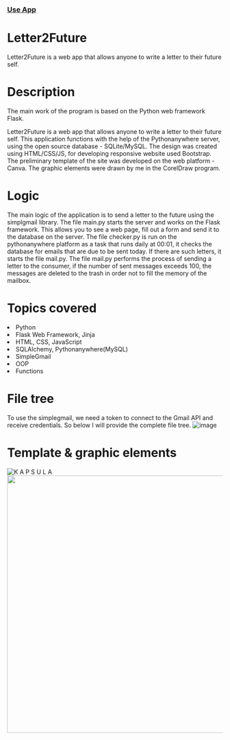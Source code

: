 ### <a href="http://kryna.pythonanywhere.com/">Use App</a>

# Letter2Future
Letter2Future is a web app that allows anyone to write a letter to their future self.

# Description
The main work of the program is based on the Python web framework Flask.

Letter2Future is a web app that allows anyone to write a letter to their future self. 
This application functions with the help of the Pythonanywhere server, using the open source database - SQLite/MySQL. 
The design was created using HTML/CSS/JS, for developing responsive website used Bootstrap.
The preliminary template of the site was developed on the web platform - Сanva. The graphic elements were drawn by me in the CorelDraw program.

# Logic
The main logic of the application is to send a letter to the future using the simplgmail library. The file main.py starts the server and works on the Flask framework. This allows you to see a web page, fill out a form and send it to the database on the server. The file checker.py is run on the pythonanywhere platform as a task that runs daily at 00:01, it checks the database for emails that are due to be sent today. If there are such letters, it starts the file mail.py. The file mail.py performs the process of sending a letter to the consumer, if the number of sent messages exceeds 100, the messages are deleted to the trash in order not to fill the memory of the mailbox.

# Topics covered
<li>Python</li>

<li>Flask Web Framework, Jinja</li>

<li>HTML, CSS, JavaScript

<li>SQLAlchemy, Pythonanywhere(MySQL)</li>

<li>SimpleGmail</li>

<li>OOP</li>

<li>Functions</li>

# File tree
To use the simplegmail, we need a token to connect to the Gmail API and receive credentials. So below I will provide the complete file tree.
![image](https://user-images.githubusercontent.com/98818064/208489295-341132fe-8d6b-4796-bfd6-240d40fe6546.png)


# Template & graphic elements
![K A P S U L A ](https://user-images.githubusercontent.com/98818064/208470375-70480953-4b5a-48ac-bba9-4564154dccc0.png)
<img src="https://user-images.githubusercontent.com/98818064/208478660-2d570c6a-f844-4259-916c-aff18b7c9ae0.png" width=600px>
